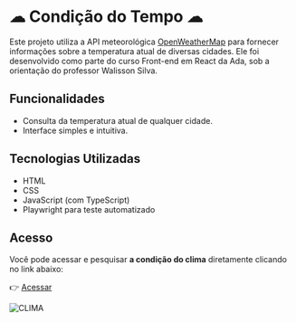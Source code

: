 # ☁ Condição do Tempo ☁

Este projeto utiliza a API meteorológica [OpenWeatherMap](https://openweathermap.org/api) para fornecer informações sobre a temperatura atual de diversas cidades. Ele foi desenvolvido como parte do curso Front-end em React da Ada, sob a orientação do professor Walisson Silva.

## Funcionalidades

- Consulta da temperatura atual de qualquer cidade.
- Interface simples e intuitiva.

## Tecnologias Utilizadas

- HTML
- CSS
- JavaScript (com TypeScript)
- Playwright para teste automatizado


## Acesso

Você pode acessar e pesquisar **a condição do clima** diretamente clicando no link abaixo:

👉 [Acessar](https://elisirons.github.io/condicaoDoTempo/)

![CLIMA](https://github.com/ElisIrons/condicaoDoTempo/assets/86434261/c9e859de-e166-4953-9286-ae997c057710)
